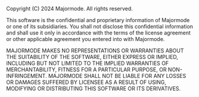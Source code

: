 Copyright (C) 2024 Majormode.  All rights reserved.

This software is the confidential and proprietary information of
Majormode or one of its subsidiaries.  You shall not disclose this
confidential information and shall use it only in accordance with the
terms of the license agreement or other applicable agreement you
entered into with Majormode.

MAJORMODE MAKES NO REPRESENTATIONS OR WARRANTIES ABOUT THE SUITABILITY
OF THE SOFTWARE, EITHER EXPRESS OR IMPLIED, INCLUDING BUT NOT LIMITED
TO THE IMPLIED WARRANTIES OF MERCHANTABILITY, FITNESS FOR A PARTICULAR
PURPOSE, OR NON-INFRINGEMENT.  MAJORMODE SHALL NOT BE LIABLE FOR ANY
LOSSES OR DAMAGES SUFFERED BY LICENSEE AS A RESULT OF USING, MODIFYING
OR DISTRIBUTING THIS SOFTWARE OR ITS DERIVATIVES.
